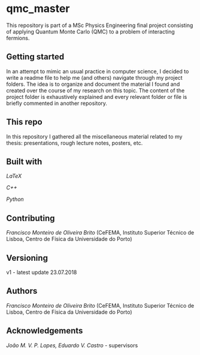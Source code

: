 # qmc_master

This repository is part of a MSc Physics Engineering final project consisting of applying Quantum Monte Carlo (QMC) to a problem of interacting fermions.

## Getting started

In an attempt to mimic an usual practice in computer science, I decided to write a readme file to help me (and others) navigate through my project folders. The idea is to organize and document the material I found and created over the course of my research on this topic. The content of the project folder is exhaustively explained and every relevant folder or file is briefly commented in another repository.

## This repo

In this repository I gathered all the miscellaneous material related to my thesis: presentations, rough lecture notes, posters, etc.

## Built with

*LaTeX*

*C++*

*Python*

## Contributing

*Francisco Monteiro de Oliveira Brito* (CeFEMA, Instituto Superior Técnico de Lisboa, Centro de Física da Universidade do Porto)

## Versioning

v1 - latest update 23.07.2018

## Authors

*Francisco Monteiro de Oliveira Brito* (CeFEMA, Instituto Superior Técnico de Lisboa, Centro de Física da Universidade do Porto)

## Acknowledgements

*João M. V. P. Lopes, Eduardo V. Castro* - supervisors
